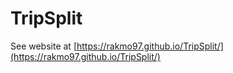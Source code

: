 # TripSplit

See website at [https://rakmo97.github.io/TripSplit/](https://rakmo97.github.io/TripSplit/)